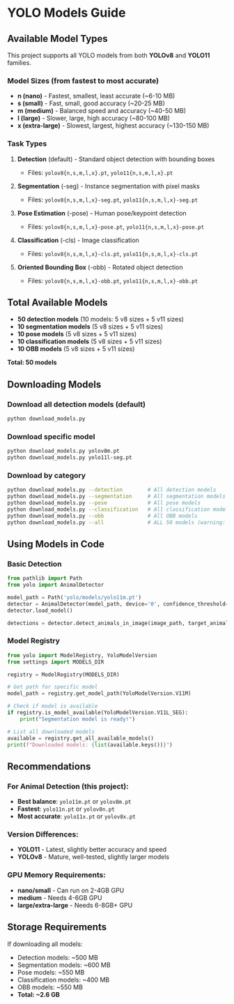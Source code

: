 # YOLO Models Guide

## Available Model Types

This project supports all YOLO models from both **YOLOv8** and **YOLO11** families.

### Model Sizes (from fastest to most accurate)

- **n (nano)** - Fastest, smallest, least accurate (~6-10 MB)
- **s (small)** - Fast, small, good accuracy (~20-25 MB)
- **m (medium)** - Balanced speed and accuracy (~40-50 MB)
- **l (large)** - Slower, large, high accuracy (~80-100 MB)
- **x (extra-large)** - Slowest, largest, highest accuracy (~130-150 MB)

### Task Types

1. **Detection** (default) - Standard object detection with bounding boxes
   - Files: `yolov8{n,s,m,l,x}.pt`, `yolo11{n,s,m,l,x}.pt`

2. **Segmentation** (-seg) - Instance segmentation with pixel masks
   - Files: `yolov8{n,s,m,l,x}-seg.pt`, `yolo11{n,s,m,l,x}-seg.pt`

3. **Pose Estimation** (-pose) - Human pose/keypoint detection
   - Files: `yolov8{n,s,m,l,x}-pose.pt`, `yolo11{n,s,m,l,x}-pose.pt`

4. **Classification** (-cls) - Image classification
   - Files: `yolov8{n,s,m,l,x}-cls.pt`, `yolo11{n,s,m,l,x}-cls.pt`

5. **Oriented Bounding Box** (-obb) - Rotated object detection
   - Files: `yolov8{n,s,m,l,x}-obb.pt`, `yolo11{n,s,m,l,x}-obb.pt`

## Total Available Models

- **50 detection models** (10 models: 5 v8 sizes + 5 v11 sizes)
- **10 segmentation models** (5 v8 sizes + 5 v11 sizes)
- **10 pose models** (5 v8 sizes + 5 v11 sizes)
- **10 classification models** (5 v8 sizes + 5 v11 sizes)
- **10 OBB models** (5 v8 sizes + 5 v11 sizes)

**Total: 50 models**

## Downloading Models

### Download all detection models (default)
```bash
python download_models.py
```

### Download specific model
```bash
python download_models.py yolov8m.pt
python download_models.py yolo11l-seg.pt
```

### Download by category
```bash
python download_models.py --detection        # All detection models
python download_models.py --segmentation     # All segmentation models
python download_models.py --pose             # All pose models
python download_models.py --classification   # All classification models
python download_models.py --obb              # All OBB models
python download_models.py --all              # ALL 50 models (warning: ~5GB+ total)
```

## Using Models in Code

### Basic Detection
```python
from pathlib import Path
from yolo import AnimalDetector

model_path = Path('yolo/models/yolo11m.pt')
detector = AnimalDetector(model_path, device='0', confidence_threshold=0.25)
detector.load_model()

detections = detector.detect_animals_in_image(image_path, target_animals=['dog', 'cat'])
```

### Model Registry
```python
from yolo import ModelRegistry, YoloModelVersion
from settings import MODELS_DIR

registry = ModelRegistry(MODELS_DIR)

# Get path for specific model
model_path = registry.get_model_path(YoloModelVersion.V11M)

# Check if model is available
if registry.is_model_available(YoloModelVersion.V11L_SEG):
    print("Segmentation model is ready!")

# List all downloaded models
available = registry.get_all_available_models()
print(f"Downloaded models: {list(available.keys())}")
```

## Recommendations

### For Animal Detection (this project):
- **Best balance**: `yolo11m.pt` or `yolov8m.pt`
- **Fastest**: `yolo11n.pt` or `yolov8n.pt`
- **Most accurate**: `yolo11x.pt` or `yolov8x.pt`

### Version Differences:
- **YOLO11** - Latest, slightly better accuracy and speed
- **YOLOv8** - Mature, well-tested, slightly larger models

### GPU Memory Requirements:
- **nano/small** - Can run on 2-4GB GPU
- **medium** - Needs 4-6GB GPU
- **large/extra-large** - Needs 6-8GB+ GPU

## Storage Requirements

If downloading all models:
- Detection models: ~500 MB
- Segmentation models: ~600 MB
- Pose models: ~550 MB
- Classification models: ~400 MB
- OBB models: ~550 MB
- **Total: ~2.6 GB**

